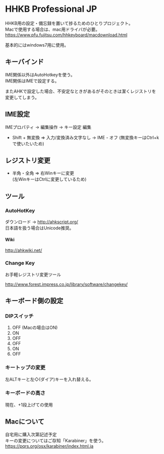 # HHKB Professional JP

HHKB用の設定・備忘録を置いて捗るためのひとりプロジェクト。<br>
Macで使用する場合は、mac用ドライバが必要。<br>
<https://www.pfu.fujitsu.com/hhkeyboard/macdownload.html>

基本的にはwindows7用に使用。

## キーバインド
IME関係以外はAutoHotkeyを使う。<br>
IME関係はIMEで設定する。<br>

またAHKで設定した場合、不安定なときがあるがそのときは潔くレジストリを変更してしまう。

## IME設定
IMEプロパティ -> 編集操作 -> キー設定 編集

* Shift + 無変換 => 入力/変換済み文字なし -> IME - オフ
(無変換キーはCtrl+kで使いたいため)

## レジストリ変更

* 半角・全角 => 右Winキーに変更<br>
(左WinキーはCtrlに変更しているため)

## ツール
### AutoHotKey

ダウンロード -> <http://ahkscript.org/><br>
日本語を扱う場合はUnicode推奨。

#### Wiki

<http://ahkwiki.net/>

### Change Key
お手軽レジストリ変更ツール

<http://www.forest.impress.co.jp/library/software/changekey/>

## キーボード側の設定
### DIPスイッチ
1. OFF (Macの場合はON)
2. ON
3. OFF
4. OFF
5. ON
6. OFF

### キートップの変更
左ALTキーと左◇(ダイア)キーを入れ替える。

### キーボードの高さ
現在、+1段上げての使用


## Macについて
自宅用に購入次第記述予定<br>
キーの変更についてはご存知「Karabiner」を使う。<br>
<https://pqrs.org/osx/karabiner/index.html.ja>
